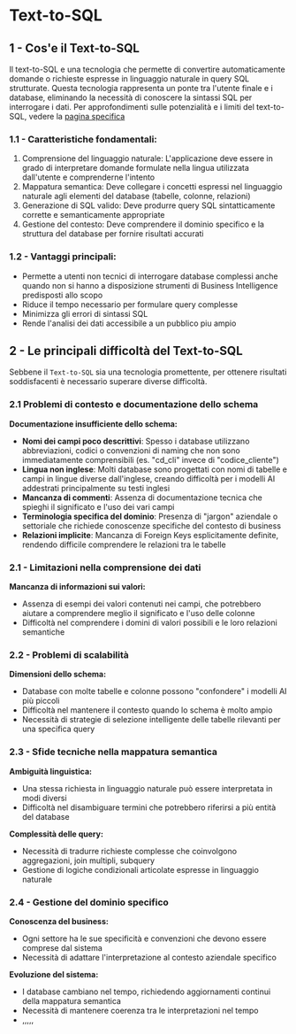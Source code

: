 # Text-to-SQL

## 1 - Cos'e il Text-to-SQL
Il text-to-SQL e una tecnologia che permette di convertire automaticamente domande o richieste espresse in linguaggio naturale in query SQL strutturate.
Questa tecnologia rappresenta un ponte tra l'utente finale e i database, eliminando la necessità di conoscere la sintassi SQL per interrogare i dati.
Per approfondimenti sulle potenzialità e i limiti del text-to-SQL, vedere la [pagina specifica](text-to-SQL.md)

### 1.1 -  Caratteristiche fondamentali:
1. Comprensione del linguaggio naturale: L'applicazione deve essere in grado di interpretare domande formulate nella lingua utilizzata dall'utente e comprenderne l'intento
2. Mappatura semantica: Deve collegare i concetti espressi nel linguaggio naturale agli elementi del database (tabelle, colonne, relazioni)
3. Generazione di SQL valido: Deve produrre query SQL sintatticamente corrette e semanticamente appropriate
4. Gestione del contesto: Deve comprendere il dominio specifico e la struttura del database per fornire risultati accurati

### 1.2 -  Vantaggi principali:
- Permette a utenti non tecnici di interrogare database complessi anche quando non si hanno a disposizione strumenti di Business Intelligence predisposti allo scopo
- Riduce il tempo necessario per formulare query complesse
- Minimizza gli errori di sintassi SQL
- Rende l'analisi dei dati accessibile a un pubblico piu ampio

## 2 - Le principali difficoltà del Text-to-SQL

Sebbene il `Text-to-SQL` sia una tecnologia promettente, per ottenere risultati soddisfacenti è necessario superare diverse difficoltà.

### 2.1 Problemi di contesto e documentazione dello schema

**Documentazione insufficiente dello schema:** 

- **Nomi dei campi poco descrittivi**: Spesso i database utilizzano abbreviazioni, codici o convenzioni di naming che non sono immediatamente comprensibili (es. "cd_cli" invece di "codice_cliente")
- **Lingua non inglese**: Molti database sono progettati con nomi di tabelle e campi in lingue diverse dall'inglese, creando difficoltà per i modelli AI addestrati principalmente su testi inglesi
- **Mancanza di commenti**: Assenza di documentazione tecnica che spieghi il significato e l'uso dei vari campi
- **Terminologia specifica del dominio**: Presenza di "jargon" aziendale o settoriale che richiede conoscenze specifiche del contesto di business
- **Relazioni implicite**: Mancanza di Foreign Keys esplicitamente definite, rendendo difficile comprendere le relazioni tra le tabelle

### 2.1 -  Limitazioni nella comprensione dei dati

**Mancanza di informazioni sui valori:**

- Assenza di esempi dei valori contenuti nei campi, che potrebbero aiutare a comprendere meglio il significato e l'uso delle colonne
- Difficoltà nel comprendere i domini di valori possibili e le loro relazioni semantiche

### 2.2 -  Problemi di scalabilità

**Dimensioni dello schema:**

- Database con molte tabelle e colonne possono "confondere" i modelli AI più piccoli
- Difficoltà nel mantenere il contesto quando lo schema è molto ampio
- Necessità di strategie di selezione intelligente delle tabelle rilevanti per una specifica query

### 2.3 - Sfide tecniche nella mappatura semantica

**Ambiguità linguistica:**

- Una stessa richiesta in linguaggio naturale può essere interpretata in modi diversi
- Difficoltà nel disambiguare termini che potrebbero riferirsi a più entità del database

**Complessità delle query:**

- Necessità di tradurre richieste complesse che coinvolgono aggregazioni, join multipli, subquery
- Gestione di logiche condizionali articolate espresse in linguaggio naturale

### 2.4 -  Gestione del dominio specifico

**Conoscenza del business:**

- Ogni settore ha le sue specificità e convenzioni che devono essere comprese dal sistema
- Necessità di adattare l'interpretazione al contesto aziendale specifico

**Evoluzione del sistema:**

- I database cambiano nel tempo, richiedendo aggiornamenti continui della mappatura semantica
- Necessità di mantenere coerenza tra le interpretazioni nel tempo
- ,,,,,